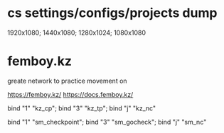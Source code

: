 # cs settings/configs/projects dump
1920x1080; 1440x1080; 1280x1024; 1080x1080
# femboy.kz
greate network to practice movement on

https://femboy.kz/
https://docs.femboy.kz/

bind "1" "kz_cp"; bind "3" "kz_tp"; bind "j" "kz_nc"

bind "1" "sm_checkpoint"; bind "3" "sm_gocheck"; bind "j" "sm_nc"

